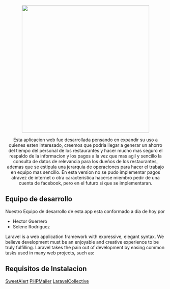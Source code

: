 <p align="center"><img src="fotos.subefotos.com/13cba04cee893705c7fefb011608dc8ao.png" width="400"></p>

<p align="center">
Esta aplicacion web fue desarrollada pensando en expandir su uso a quienes esten interesado, creemos que podria llegar a generar un ahorro del tiempo del personal de los restaurantes y hacer mucho mas seguro el respaldo de la informacion y los pagos a la vez que mas agil y sencillo la consulta de datos de relevancia para los dueños de los restaurantes, ademas que se estipula una jerarquia de operaciones para hacer el trabajo en equipo mas sencillo.
En esta version no se pudo implementar pagos atravez de internet o otra caracteristica hacerse miembro pedir de una cuenta de facebook, pero en el futuro si que se implementaran.
</p>

## Equipo de desarrollo

Nuestro Equipo de desarrollo de esta app esta conformado a dia de hoy por

- Hector Guerrero
- Selene Rodriguez

Laravel is a web application framework with expressive, elegant syntax. We believe development must be an enjoyable and creative experience to be truly fulfilling. Laravel takes the pain out of development by easing common tasks used in many web projects, such as:

## Requisitos de Instalacion

[SweetAlert](https://github.com/realrashid/sweet-alert)
[PHPMailer](https://packagist.org/packages/phpmailer/phpmailer)
[LaravelCollective](https://laravelcollective.com/)



